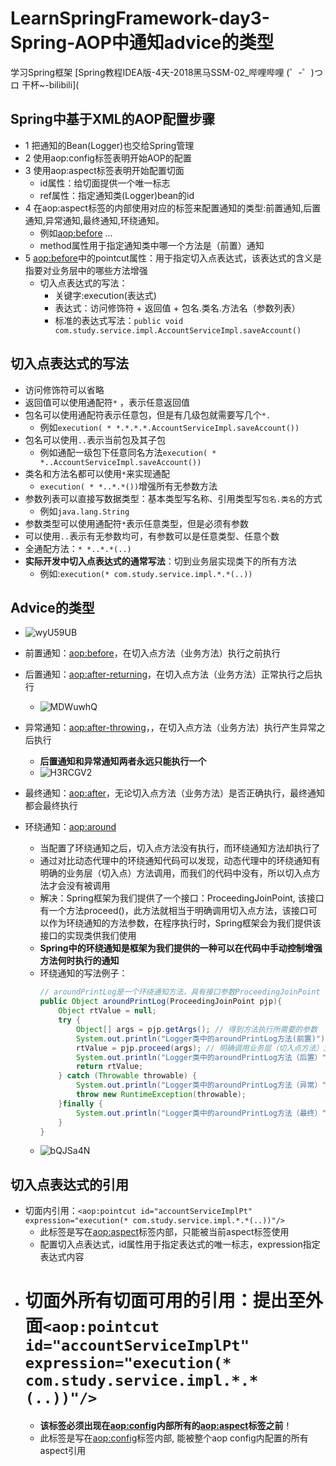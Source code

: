 # LearnSpringFramework-day3-Spring-AOP中通知advice的类型

  学习Spring框架
  [Spring教程IDEA版-4天-2018黑马SSM-02_哔哩哔哩 (゜-゜)つロ 干杯~-bilibili](


## Spring中基于XML的AOP配置步骤
- 1 把通知的Bean(Logger)也交给Spring管理
- 2 使用aop:config标签表明开始AOP的配置
- 3 使用aop:aspect标签表明开始配置切面
    - id属性：给切面提供一个唯一标志
    - ref属性：指定通知类(Logger)bean的id
- 4 在aop:aspect标签的内部使用对应的标签来配置通知的类型:前置通知,后置通知,异常通知,最终通知,环绕通知。 
    - 例如<aop:before> ...
    - method属性用于指定通知类中哪一个方法是（前置）通知
- 5 <aop:before>中的pointcut属性：用于指定切入点表达式，该表达式的含义是指要对业务层中的哪些方法增强
    - 切入点表达式的写法：
        - 关键字:execution(表达式)
        - 表达式：访问修饰符 + 返回值 + 包名.类名.方法名（参数列表）
        - 标准的表达式写法：`public void com.study.service.impl.AccountServiceImpl.saveAccount()`

## 切入点表达式的写法

- 访问修饰符可以省略
- 返回值可以使用通配符`*` ，表示任意返回值
- 包名可以使用通配符表示任意包，但是有几级包就需要写几个`*.`
    - 例如`execution( * *.*.*.*.AccountServiceImpl.saveAccount())`
- 包名可以使用`..`表示当前包及其子包
    - 例如通配一级包下任意同名方法`execution( * *..AccountServiceImpl.saveAccount())`
- 类名和方法名都可以使用`*`来实现通配
    - `execution( * *..*.*())`增强所有无参数方法
- 参数列表可以直接写数据类型：基本类型写名称、引用类型写`包名.类名`的方式
    - 例如`java.lang.String`
- 参数类型可以使用通配符`*`表示任意类型，但是必须有参数
- 可以使用`..`表示有无参数均可，有参数可以是任意类型、任意个数
- 全通配方法：`* *..*.*(..)`
- **实际开发中切入点表达式的通常写法**：切到业务层实现类下的所有方法
    - 例如:`execution(* com.study.service.impl.*.*(..))`
    
## Advice的类型
- ![wyU59UB](https://i.imgur.com/wyU59UB.jpg)
- 前置通知：<aop:before>，在切入点方法（业务方法）执行之前执行
- 后置通知：<aop:after-returning>，在切入点方法（业务方法）正常执行之后执行
    - ![MDWuwhQ](https://i.imgur.com/MDWuwhQ.png)

- 异常通知：<aop:after-throwing>，，在切入点方法（业务方法）执行产生异常之后执行
    - **后置通知和异常通知两者永远只能执行一个**
    - ![H3RCGV2](https://i.imgur.com/H3RCGV2.png)
- 最终通知：<aop:after>，无论切入点方法（业务方法）是否正确执行，最终通知都会最终执行
- 环绕通知：<aop:around>
    - 当配置了环绕通知之后，切入点方法没有执行，而环绕通知方法却执行了
    - 通过对比动态代理中的环绕通知代码可以发现，动态代理中的环绕通知有明确的业务层（切入点）方法调用，而我们的代码中没有，所以切入点方法才会没有被调用
    - 解决：Spring框架为我们提供了一个接口：ProceedingJoinPoint, 该接口有一个方法proceed()，此方法就相当于明确调用切入点方法，该接口可以作为环绕通知的方法参数，在程序执行时，Spring框架会为我们提供该接口的实现类供我们使用
    - **Spring中的环绕通知是框架为我们提供的一种可以在代码中手动控制增强方法何时执行的通知**
    - 环绕通知的写法例子：
        ```java
        // aroundPrintLog是一个环绕通知方法，具有接口参数ProceedingJoinPoint
        public Object aroundPrintLog(ProceedingJoinPoint pjp){
            Object rtValue = null;
            try {
                Object[] args = pjp.getArgs(); // 得到方法执行所需要的参数
                System.out.println("Logger类中的aroundPrintLog方法(前置)");
                rtValue = pjp.proceed(args); // 明确调用业务层（切入点方法）方法
                System.out.println("Logger类中的aroundPrintLog方法（后置）");
                return rtValue;
            } catch (Throwable throwable) {
                System.out.println("Logger类中的aroundPrintLog方法（异常）");
                throw new RuntimeException(throwable);
            }finally {
                System.out.println("Logger类中的aroundPrintLog方法（最终）");
            }
        }
        ```
    - ![bQJSa4N](https://i.imgur.com/bQJSa4N.png)

## 切入点表达式的引用
- 切面内引用：`<aop:pointcut id="accountServiceImplPt" expression="execution(* com.study.service.impl.*.*(..))"/>`
    - 此标签是写在<aop:aspect>标签内部，只能被当前aspect标签使用
    - 配置切入点表达式，id属性用于指定表达式的唯一标志，expression指定表达式内容
- # 切面外所有切面可用的引用：提出至外面`<aop:pointcut id="accountServiceImplPt" expression="execution(* com.study.service.impl.*.*(..))"/>`
    - **该标签必须出现在<aop:config>内部所有的<aop:aspect>标签之前**！
    - 此标签是写在<aop:config>标签内部, 能被整个aop config内配置的所有aspect引用

















